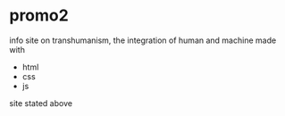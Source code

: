 # promo2

info site on transhumanism, the integration of human and machine made with 
- html
- css
- js

site stated above
